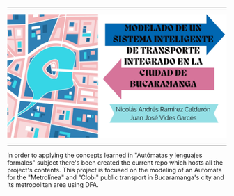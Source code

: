 ----

   ![MIIRSCB](/ComplementaryInfo/CoverImg.jpg "Title")

----

In order to applying the concepts learned in "Autómatas y lenguajes formales" subject there's been created the current repo which hosts all the project's contents. This project is focused on the modeling of an Automata for the "Metrolínea" and "Clobi" public transport in Bucaramanga's city and its metropolitan area using DFA.
